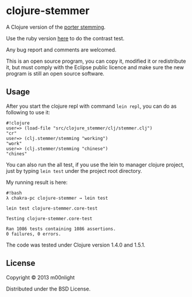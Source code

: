# clojure-stemmer

A Clojure version of the [porter stemming](http://tartarus.org/martin/PorterStemmer/).

Use the ruby version [here](https://github.com/raypereda/stemmify/blob/master/lib/stemmify.rb) to do the contrast test.

Any bug report and comments are welcomed.

This is an open source program, you can copy it, modified it or redistribute it, but must comply with the Eclipse public
licence and make sure the new program is still an open source software.

## Usage
After you start the clojure repl with command `lein repl`, you can do as following to use it:

```
#!clojure
user=> (load-file "src/clojure_stemmer/clj/stemmer.clj")
"cr"
user=> (clj.stemmer/stemming "working")
"work"
user=> (clj.stemmer/stemming "chinese")
"chines"
```

You can also run the all test, if you use the lein to manager clojure project, just by typing `lein test` under
the project root directory.

My running result is here:

```
#!bash
λ chakra-pc clojure-stemmer → lein test

lein test clojure-stemmer.core-test

Testing clojure-stemmer.core-test

Ran 1086 tests containing 1086 assertions.
0 failures, 0 errors.
```

The code was tested under Clojure version 1.4.0 and 1.5.1.

## License

Copyright © 2013 m00nlight

Distributed under the BSD License.
